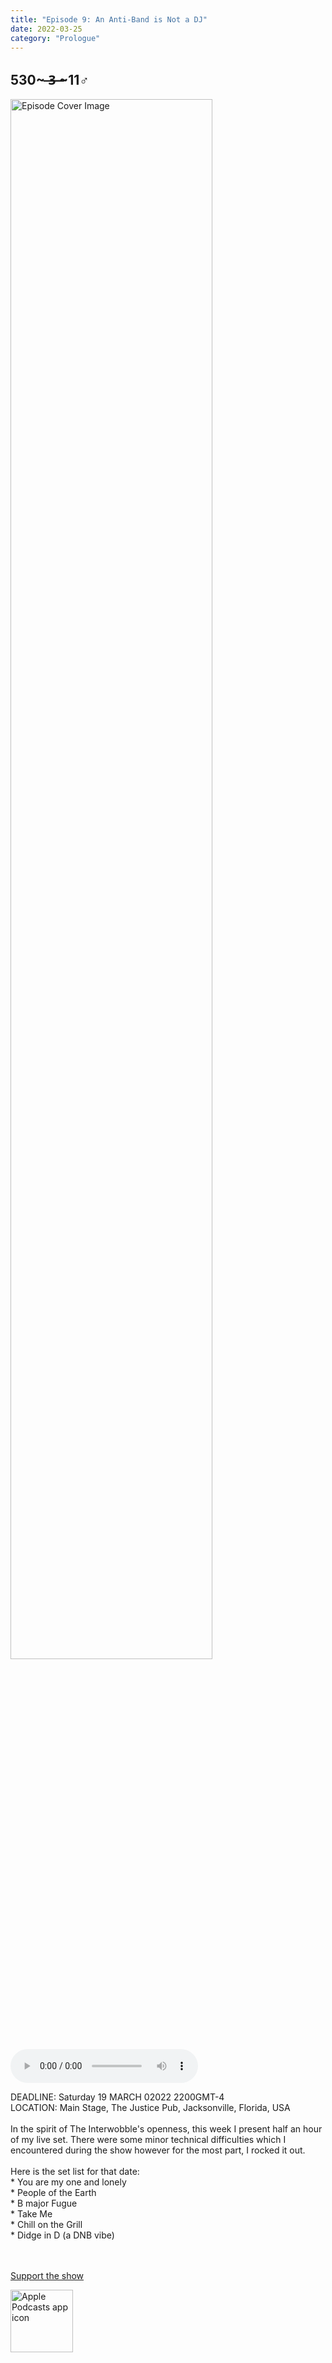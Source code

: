 ```yaml
---
title: "Episode 9: An Anti-Band is Not a DJ"
date: 2022-03-25
category: "Prologue"
---
```

## 530~ ̶3̶ ̶~11♂
<img src="https://artwork.captivate.fm/a3b2fc23-99b2-4489-81ec-eceadad8e0ef/60854458c4d1acdf4e1c2f79c4137142.jpg" alt="Episode Cover Image" width=80%/>
<audio controls>
  <source src="https://podcasts.captivate.fm/media/df958fbb-7d91-4f5b-9f8d-7bd9dc0222d5/10318115-episode-9-an-anti-band-is-not-a-dj.mp3" type="audio/mpeg">
  Your browser does not support the audio element.
</audio>

<p>DEADLINE: Saturday 19 MARCH 02022 2200GMT-4<br/>LOCATION: Main Stage, The Justice Pub, Jacksonville, Florida, USA<br/><br/>In the spirit of The Interwobble&apos;s openness, this week I present half an hour of my live set. There were some minor technical difficulties which I encountered during the show however for the most part, I rocked it out. <br/><br/>Here is the set list for that date:<br/>* You are my one and lonely<br/>* People of the Earth<br/>* B major Fugue<br/>* Take Me<br/>* Chill on the Grill<br/>* Didge in D (a DNB vibe)<br/><br/><br/></p><a rel="payment" href="https://www.paypal.com/donate/?hosted_button_id=WX3GRUK5BHJLS">Support the show</a>

<a href="https://podcasts.apple.com/us/podcast/living-room-music/id1608791560?tscg=30200&itsct=podcast_box_appicon&ls=1&mttnsubad=1608791560" style="display: inline-block;"><img src="https://toolbox.marketingtools.apple.com/api/v2/badges/app-icon-podcasts/standard/en-us" alt="Apple Podcasts app icon" style="width: 100px; height: 100px; vertical-align: middle; object-fit: contain;" /></a>
    